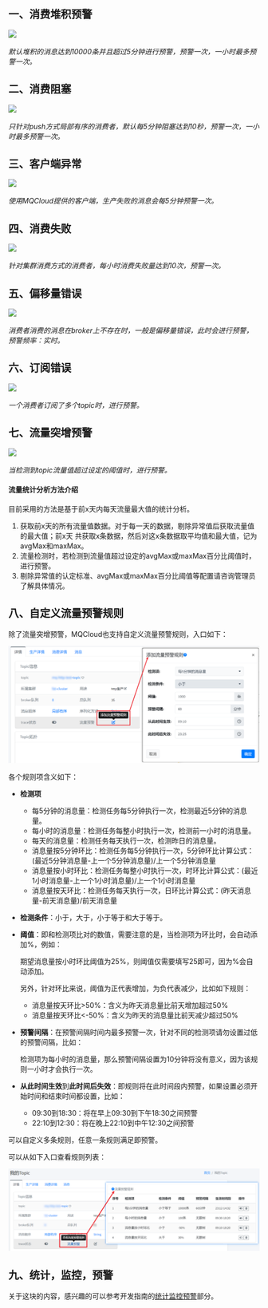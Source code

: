 ## 一、<span id="consume">消费堆积预警</span>

<img src="img/5.0.png" class="img-wiki">

*默认堆积的消息达到10000条并且超过5分钟进行预警，预警一次，一小时最多预警一次。*

## 二、<span id="clientBlock">消费阻塞</span>

<img src="img/5.1.png" class="img-wiki">

*只针对push方式局部有序的消费者，默认每5分钟阻塞达到10秒，预警一次，一小时最多预警一次。*

## 三、<span id="clientException">客户端异常</span>

<img src="img/5.2.png" class="img-wiki">

*使用MQCloud提供的客户端，生产失败的消息会每5分钟预警一次。*

## 四、<span id="consumeError">消费失败</span>

<img src="img/5.3.png" class="img-wiki">

*针对集群消费方式的消费者，每小时消费失败量达到10次，预警一次。*

## 五、<span id="offset">偏移量错误</span>

<img src="img/5.4.png" class="img-wiki">

*消费者消费的消息在broker上不存在时，一般是偏移量错误，此时会进行预警，预警频率：实时。*

## 六、<span id="subError">订阅错误</span>

<img src="img/5.5.png" class="img-wiki">

*一个消费者订阅了多个topic时，进行预警。*

## 七、<span id="trafficMonitor">流量突增预警</span>

<img src="img/trafficMonitor.png" class="img-wiki">

*当检测到topic流量值超过设定的阈值时，进行预警。*

#### 流量统计分析方法介绍
目前采用的方法是基于前x天内每天流量最大值的统计分析。

1. 获取前x天的所有流量值数据。对于每一天的数据，剔除异常值后获取流量值的最大值；前x天
  共获取x条数据，然后对这x条数据取平均值和最大值，记为avgMax和maxMax。
2. 流量检测时，若检测到流量值超过设定的avgMax或maxMax百分比阈值时，进行预警。
3. 剔除异常值的认定标准、avgMax或maxMax百分比阈值等配置请咨询管理员了解具体情况。

## 八、<span id="topicWarnConfig">自定义流量预警规则</span>

除了流量突增预警，MQCloud也支持自定义流量预警规则，入口如下：

<img src="img/topicWarnConfigAdd.png" class="img-wiki">

各个规则项含义如下：

* **检测项** 

  * 每5分钟的消息量：检测任务每5分钟执行一次，检测最近5分钟的消息量。
  * 每小时的消息量：检测任务每整小时执行一次，检测前一小时的消息量。
  * 每天的消息量：检测任务每天执行一次，检测昨日的消息量。
  * 消息量按5分钟环比：检测任务每5分钟执行一次，5分钟环比计算公式：(最近5分钟消息量-上一个5分钟消息量)/上一个5分钟消息量
  * 消息量按小时环比：检测任务每整小时执行一次，时环比计算公式：(最近1小时消息量-上一个1小时消息量)/上一个1小时消息量
  * 消息量按天环比：检测任务每天执行一次，日环比计算公式：(昨天消息量-前天消息量)/前天消息量

* **检测条件**：小于，大于，小于等于和大于等于。

* **阈值**：即和检测项比对的数值，需要注意的是，当检测项为环比时，会自动添加%，例如：

  期望消息量按小时环比阈值为25%，则阈值仅需要填写25即可，因为%会自动添加。

  另外，针对环比来说，阈值为正代表增加，为负代表减少，比如如下规则：

  * 消息量按天环比>50%：含义为昨天消息量比前天增加超过50%
  * 消息量按天环比<-50%：含义为昨天的消息量比前天减少超过50%

* **预警间隔**：在预警间隔时间内最多预警一次，针对不同的检测项请勿设置过低的预警间隔，比如：

  检测项为每小时的消息量，那么预警间隔设置为10分钟将没有意义，因为该规则一小时才会执行一次。

* **从此时间生效**到**此时间后失效**：即规则将在此时间段内预警，如果设置必须开始时间和结束时间都设置，比如：

  * 09:30到18:30：将在早上09:30到下午18:30之间预警
  * 22:10到12:30：将在晚上22:10到中午12:30之间预警

可以自定义多条规则，任意一条规则满足即预警。

可以从如下入口查看规则列表：

<img src="img/topicWarnConfigList.png" class="img-wiki">

## 九、<span id="statMonitorWarning">统计，监控，预警</span>

关于这块的内容，感兴趣的可以参考开发指南的[统计监控预警](../developerGuide/statMonitorWarning)部分。